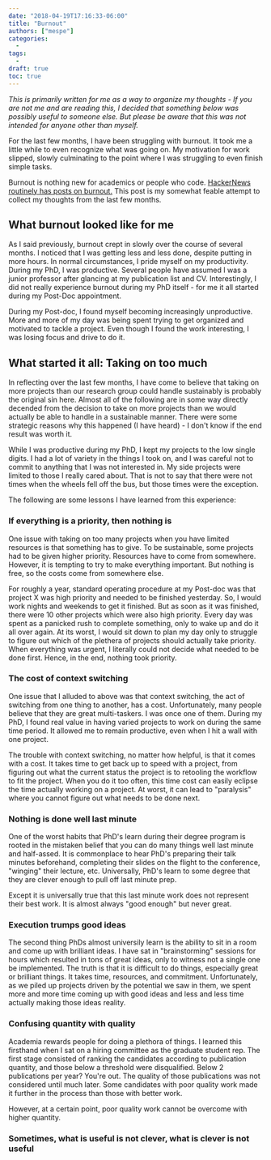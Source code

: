 ```yaml
---
date: "2018-04-19T17:16:33-06:00"
title: "Burnout"
authors: ["mespe"]
categories:
  -
tags:
  -
draft: true
toc: true
---
```


*This is primarily written for me as a way to organize my thoughts - 
If you are not me and are reading this, I decided that something below was possibly useful to someone else.
But please be aware that this was not intended for anyone other than myself.*

For the last few months, I have been struggling with burnout. 
It took me a little while to even recognize what was going on. 
My motivation for work slipped, slowly culminating to the point where I was struggling to even finish simple tasks.

Burnout is nothing new for academics or people who code. 
[HackerNews routinely has posts on burnout.](https://hn.algolia.com/?query=burnout&sort=byPopularity&prefix&page=0&dateRange=all&type=story)
This post is my somewhat feable attempt to collect my thoughts from the last few months.

## What burnout looked like for me

As I said previously, burnout crept in slowly over the course of several months.
I noticed that I was getting less and less done, despite putting in more hours.
In normal circumstances, I pride myself on my productivity. 
During my PhD, I was productive. 
Several people have assumed I was a junior professor after glancing at my publication list and CV.
Interestingly, I did not really experience burnout during my PhD itself - for me it all started during my Post-Doc appointment.

During my Post-doc, I found myself becoming increasingly unproductive.
More and more of my day was being spent trying to get organized and motivated to tackle a project.
Even though I found the work interesting, I was losing focus and drive to do it.

## What started it all: Taking on too much

In reflecting over the last few months, I have come to believe that taking on more projects than our research group could handle sustainably is probably the original sin here.
Almost all of the following are in some way directly decended from the decision to take on more projects than we would actually be able to handle in a sustainable manner.
There were some strategic reasons why this happened (I have heard) - I don't know if the end result was worth it.

While I was productive during my PhD, I kept my projects to the low single digits.
I had a lot of variety in the things I took on, and I was careful not to commit to anything that I was not interested in.
My side projects were limited to those I really cared about.
That is not to say that there were not times when the wheels fell off the bus, but those times were the exception.

The following are some lessons I have learned from this experience:

### If everything is a priority, then nothing is

One issue with taking on too many projects when you have limited resources is that something has to give.
To be sustainable, some projects had to be given higher priority. 
Resources have to come from somewhere. 
However, it is tempting to try to make everything important. 
But nothing is free, so the costs come from somewhere else.

For roughly a year, standard operating procedure at my Post-doc was that project X was high priority and needed to be finished yesterday.
So, I would work nights and weekends to get it finished.
But as soon as it was finished, there were 10 other projects which were also high priority.
Every day was spent as a panicked rush to complete something, only to wake up and do it all over again.
At its worst, I would sit down to plan my day only to struggle to figure out which of the plethera of projects should actually take priority.
When everything was urgent, I literally could not decide what needed to be done first. 
Hence, in the end, nothing took priority.

### The cost of context switching

One issue that I alluded to above was that context switching, the act of switching from one thing to another, has a cost.
Unfortunately, many people believe that they are great multi-taskers. 
I was once one of them.
During my PhD, I found real value in having varied projects to work on during the same time period.
It allowed me to remain productive, even when I hit a wall with one project.

The trouble with context switching, no matter how helpful, is that it comes with a cost. 
It takes time to get back up to speed with a project, from figuring out what the current status the project is to retooling the workflow to fit the project.
When you do it too often, this time cost can easily eclipse the time actually working on a project.
At worst, it can lead to "paralysis" where you cannot figure out what needs to be done next.

### Nothing is done well last minute

One of the worst habits that PhD's learn during their degree program is rooted in the mistaken belief that you can do many things well last minute and half-assed.
It is commonplace to hear PhD's preparing their talk minutes beforehand, completing their slides on the flight to the conference, "winging" their lecture, etc.
Universally, PhD's learn to some degree that they are clever enough to pull off last minute prep.

Except it is universally true that this last minute work does not represent their best work.
It is almost always "good enough" but never great.

### Execution trumps good ideas

The second thing PhDs almost universily learn is the ability to sit in a room and come up with brilliant ideas. 
I have sat in "brainstorming" sessions for hours which resulted in tons of great ideas, only to witness not a single one be implemented. 
The truth is that it is difficult to do things, especially great or brilliant things.
It takes time, resources, and commitment.
Unfortunately, as we piled up projects driven by the potential we saw in them, we spent more and more time coming up with good ideas and less and less time actually making those ideas reality.

### Confusing quantity with quality

Academia rewards people for doing a plethora of things. 
I learned this firsthand when I sat on a hiring committee as the graduate student rep.
The first stage consisted of ranking the candidates according to
publication quantity, and those below a threshold were disqualified.
Below 2 publications per year? You're out.
The quality of those publications was not considered until much later. 
Some candidates with poor quality work made it further in the process than those with better work.

However, at a certain point, poor quality work cannot be overcome with higher quantity.

### Sometimes, what is useful is not clever, what is clever is not useful



